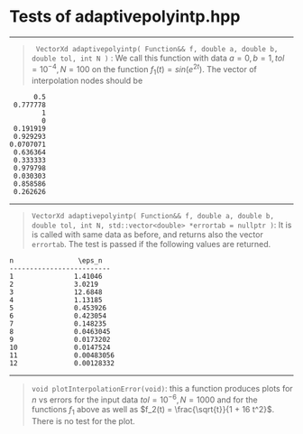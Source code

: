 

# Tests of adaptivepolyintp.hpp

***
> ` VectorXd adaptivepolyintp( Function&& f, double a, double b, double tol, int N )` : 
We call this function with data $a = 0, b = 1, tol = 10^{-4}, N = 100$ on the function $f_1(t) = sin(e^{2t})$. The vector of interpolation nodes should be
```
      0.5
 0.777778
        1
        0
 0.191919
 0.929293
0.0707071
 0.636364
 0.333333
 0.979798
 0.030303
 0.858586
 0.262626
```

***

> `VectorXd adaptivepolyintp( Function&& f, double a, double b, double tol, int N, std::vector<double> *errortab = nullptr )`: 
It is is called with same data as before, and returns also the vector `errortab`. The test is passed if the following values are returned.
```
n                \eps_n
-------------------------
1               1.41046
2               3.0219
3               12.6848
4               1.13185
5               0.453926
6               0.423054
7               0.148235
8               0.0463045
9               0.0173202
10              0.0147524
11              0.00483056
12              0.00128332
```

***

> `void plotInterpolationError(void)`: this a function produces plots for $n$ vs errors for the input data $tol= 10^{-6}, N=1000$ and for the functions $f_1$ above as well as $f_2(t) = \frac{\sqrt{t}}{1 + 16 t^2}$. There is no test for the plot.
